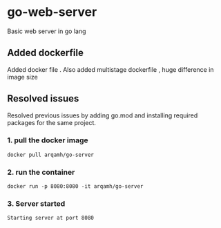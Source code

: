 # go-web-server
Basic web server in go lang

## Added dockerfile
Added docker file . Also added multistage dockerfile , huge difference in image size

## Resolved issues
Resolved previous issues by adding go.mod and installing required packages for the same project. 

### 1. pull the docker image 
```
docker pull arqamh/go-server
```
### 2. run the container 
```
docker run -p 8080:8080 -it arqamh/go-server
```
### 3. Server started 
```
Starting server at port 8080 
```


